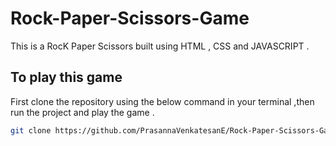 # Rock-Paper-Scissors-Game
This is a RocK Paper Scissors built using HTML , CSS and JAVASCRIPT . 

## To play this game
First clone the repository using the below command in your terminal ,then run the project and play the game .
```bash
git clone https://github.com/PrasannaVenkatesanE/Rock-Paper-Scissors-Game.git

